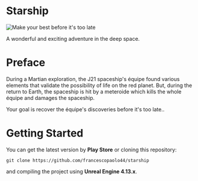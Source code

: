 # Starship
![Make your best before it's too late](http://i.imgur.com/PgqVHVGg.jpg)
 
A wonderful and exciting adventure in the deep space.
# Preface
During a Martian exploration, the J21 spaceship's équipe found various elements that validate the possibility of life on the red planet.
But, during the return to Earth, the spaceship is hit by a meteroide which kills the whole équipe and damages the spaceship.
 
Your goal is recover the équipe's discoveries before it's too late..
# Getting Started
You can get the latest version by **Play Store** or cloning this repository:
```
git clone https://github.com/francescopaolo44/starship
```
 
and compiling the project using **Unreal Engine 4.13.x**.
